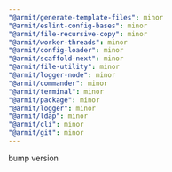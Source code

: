 ```yaml
---
"@armit/generate-template-files": minor
"@armit/eslint-config-bases": minor
"@armit/file-recursive-copy": minor
"@armit/worker-threads": minor
"@armit/config-loader": minor
"@armit/scaffold-next": minor
"@armit/file-utility": minor
"@armit/logger-node": minor
"@armit/commander": minor
"@armit/terminal": minor
"@armit/package": minor
"@armit/logger": minor
"@armit/ldap": minor
"@armit/cli": minor
"@armit/git": minor
---
```


bump version
